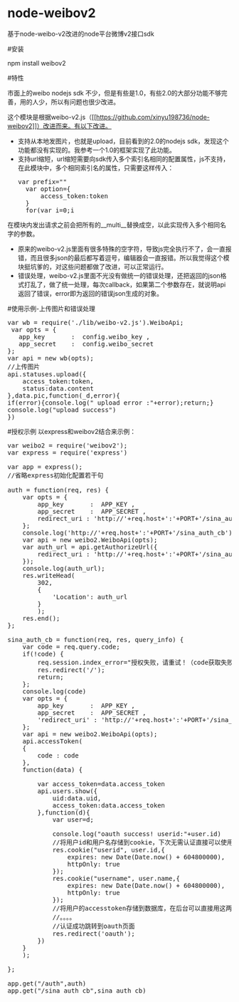 node-weibov2
============

基于node-weibo-v2改进的node平台微博v2接口sdk

#安装

  npm install weibov2
  
#特性

市面上的weibo nodejs sdk 不少，但是有些是1.0，有些2.0的大部分功能不够完善，用的人少，所以有问题也很少改进。

这个模块是根据weibo-v2.js（[[https://github.com/xinyu198736/node-weibov2]]）改进而来。有以下改进。

* 支持从本地发图片，也就是upload，目前看到的2.0的nodejs sdk，发现这个功能都没有实现的。我参考一个1.0的框架实现了此功能。
* 支持url缩短，url缩短需要向sdk传入多个索引名相同的配置属性，js不支持，在此模块中，多个相同索引名的属性，只需要这样传入：
    <pre>var prefix=""
    var option={
        access_token:token
    }
    for(var i=0;i<reg_result.length;i++){
        option[prefix+"url_long"]=reg_result[i]
        prefix+="__multi__"
    } 
    api.statuses.shorten(option,function(_d){
       //...                                                
    })</pre>
在模块内发出请求之前会把所有的__multi__替换成空，以此实现传入多个相同名字的参数。
* 原来的weibo-v2.js里面有很多特殊的空字符，导致js完全执行不了，会一直报错，而且很多json的最后都写着逗号，编辑器会一直报错。所以我觉得这个模块挺坑爹的，对这些问题都做了改进，可以正常运行。
* 错误处理，weibo-v2.js里面不光没有做统一的错误处理，还把返回的json格式打乱了，做了统一处理，每次callback，如果第二个参数存在，就说明api返回了错误，error即为返回的错误json生成的对象。

#使用示例-上传图片和错误处理

<pre>
var wb = require('./lib/weibo-v2.js').WeiboApi;
 var opts = {
   app_key       :  config.weibo_key ,
   app_secret    :  config.weibo_secret 
};
var api = new wb(opts);
//上传图片
api.statuses.upload({
    access_token:token,
    status:data.content
},data.pic,function(_d,error){
if(error){console.log(" upload error :"+error);return;}
console.log("upload success")
})
</pre>

#授权示例
以express和weibov2结合来示例：

<pre>
var weibo2 = require('weibov2');
var express = require('express')

var app = express();
//省略express初始化配置若干句

auth = function(req, res) {
    var opts = {
        app_key       :  APP_KEY ,
        app_secret    :  APP_SECRET ,
        redirect_uri : 'http://'+req.host+':'+PORT+'/sina_auth_cb'
    };
    console.log('http://'+req.host+':'+PORT+'/sina_auth_cb')
    var api = new weibo2.WeiboApi(opts);
    var auth_url = api.getAuthorizeUrl({
        redirect_uri : 'http://'+req.host+':'+PORT+'/sina_auth_cb'
    });
    console.log(auth_url);
    res.writeHead(
        302, 
        {
            'Location': auth_url
        }
        );
    res.end();    
};

sina_auth_cb = function(req, res, query_info) {
    var code = req.query.code;
    if(!code) {
        req.session.index_error="授权失败，请重试！（code获取失败）"
        res.redirect('/');
        return;
    };
    console.log(code)
    var opts = {
        app_key       :  APP_KEY ,
        app_secret    :  APP_SECRET ,
        'redirect_uri' : 'http://'+req.host+':'+PORT+'/sina_auth_cb'
    };
    var api = new weibo2.WeiboApi(opts);
    api.accessToken(
    {
        code : code
    },
    function(data) {
       
        var access_token=data.access_token
        api.users.show({
            uid:data.uid,
            access_token:data.access_token
        },function(d){
            var user=d;
           
            console.log("oauth success! userid:"+user.id)
            //将用户id和用户名存储到cookie，下次无需认证直接可以使用。
            res.cookie("userid", user.id,{
                expires: new Date(Date.now() + 604800000), 
                httpOnly: true
            });
            res.cookie("username", user.name,{
                expires: new Date(Date.now() + 604800000), 
                httpOnly: true
            });
            //将用户的accesstoken存储到数据库，在后台可以直接用这两个信息发送微博，无需用户参与。
            //。。。。
            //认证成功跳转到oauth页面
            res.redirect('oauth');
        })   
    }
    );

};

app.get("/auth",auth)
app.get("/sina_auth_cb",sina_auth_cb)
</pre>